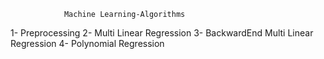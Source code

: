                 Machine Learning-Algorithms
1- Preprocessing
2- Multi Linear Regression
3- BackwardEnd Multi Linear Regression
4- Polynomial Regression
